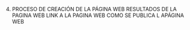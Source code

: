 4. PROCESO DE CREACIÓN DE LA PÁGINA WEB
   RESULTADOS DE LA PAGINA WEB
   LINK A LA PAGINA WEB
   COMO SE PUBLICA L APÁGINA WEB
